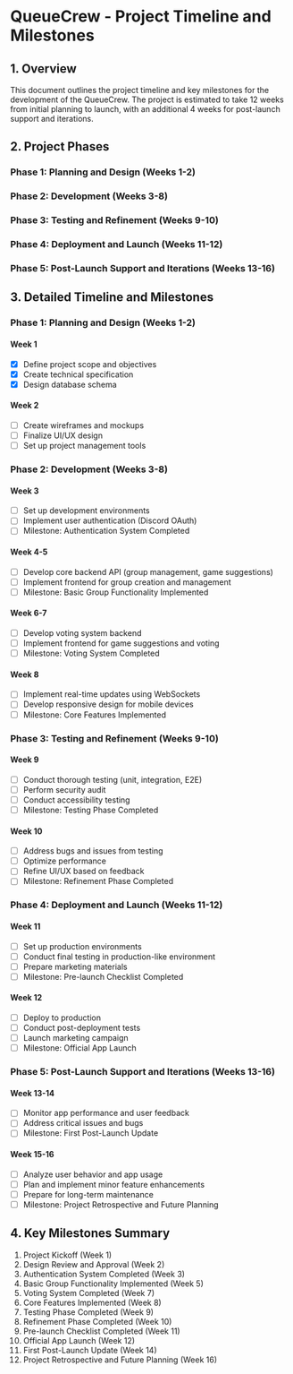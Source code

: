 # QueueCrew - Project Timeline and Milestones

## 1. Overview

This document outlines the project timeline and key milestones for the development of the QueueCrew. The project is estimated to take 12 weeks from initial planning to launch, with an additional 4 weeks for post-launch support and iterations.

## 2. Project Phases

### Phase 1: Planning and Design (Weeks 1-2)
### Phase 2: Development (Weeks 3-8)
### Phase 3: Testing and Refinement (Weeks 9-10)
### Phase 4: Deployment and Launch (Weeks 11-12)
### Phase 5: Post-Launch Support and Iterations (Weeks 13-16)

## 3. Detailed Timeline and Milestones

### Phase 1: Planning and Design (Weeks 1-2)

#### Week 1
- [x] Define project scope and objectives
- [x] Create technical specification
- [x] Design database schema

#### Week 2
- [ ] Create wireframes and mockups
- [ ] Finalize UI/UX design
- [ ] Set up project management tools

### Phase 2: Development (Weeks 3-8)

#### Week 3
- [ ] Set up development environments
- [ ] Implement user authentication (Discord OAuth)
- [ ] Milestone: Authentication System Completed

#### Week 4-5
- [ ] Develop core backend API (group management, game suggestions)
- [ ] Implement frontend for group creation and management
- [ ] Milestone: Basic Group Functionality Implemented

#### Week 6-7
- [ ] Develop voting system backend
- [ ] Implement frontend for game suggestions and voting
- [ ] Milestone: Voting System Completed

#### Week 8
- [ ] Implement real-time updates using WebSockets
- [ ] Develop responsive design for mobile devices
- [ ] Milestone: Core Features Implemented

### Phase 3: Testing and Refinement (Weeks 9-10)

#### Week 9
- [ ] Conduct thorough testing (unit, integration, E2E)
- [ ] Perform security audit
- [ ] Conduct accessibility testing
- [ ] Milestone: Testing Phase Completed

#### Week 10
- [ ] Address bugs and issues from testing
- [ ] Optimize performance
- [ ] Refine UI/UX based on feedback
- [ ] Milestone: Refinement Phase Completed

### Phase 4: Deployment and Launch (Weeks 11-12)

#### Week 11
- [ ] Set up production environments
- [ ] Conduct final testing in production-like environment
- [ ] Prepare marketing materials
- [ ] Milestone: Pre-launch Checklist Completed

#### Week 12
- [ ] Deploy to production
- [ ] Conduct post-deployment tests
- [ ] Launch marketing campaign
- [ ] Milestone: Official App Launch

### Phase 5: Post-Launch Support and Iterations (Weeks 13-16)

#### Week 13-14
- [ ] Monitor app performance and user feedback
- [ ] Address critical issues and bugs
- [ ] Milestone: First Post-Launch Update

#### Week 15-16
- [ ] Analyze user behavior and app usage
- [ ] Plan and implement minor feature enhancements
- [ ] Prepare for long-term maintenance
- [ ] Milestone: Project Retrospective and Future Planning

## 4. Key Milestones Summary

1. Project Kickoff (Week 1)
2. Design Review and Approval (Week 2)
3. Authentication System Completed (Week 3)
4. Basic Group Functionality Implemented (Week 5)
5. Voting System Completed (Week 7)
6. Core Features Implemented (Week 8)
7. Testing Phase Completed (Week 9)
8. Refinement Phase Completed (Week 10)
9. Pre-launch Checklist Completed (Week 11)
10. Official App Launch (Week 12)
11. First Post-Launch Update (Week 14)
12. Project Retrospective and Future Planning (Week 16)